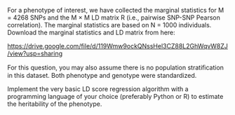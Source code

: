 For a phenotype of interest, we have collected the marginal statistics for M = 4268 SNPs and the M × M LD matrix R (i.e., pairwise SNP-SNP Pearson correlation). The marginal statistics are based on N = 1000 individuals. Download the marginal statistics and LD matrix from here:

https://drive.google.com/file/d/119Wmw9ockQNssHel3CZ88L2GhWqvW8ZJ/view?usp=sharing

For this question, you may also assume there is no population stratiﬁcation in this dataset. Both phenotype and genotype were standardized.

Implement the very basic LD score regression algorithm with a programming language of your choice (preferably Python or R) to estimate the heritability of the phenotype.